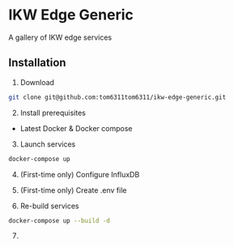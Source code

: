 # IKW Edge Generic

A gallery of IKW edge services

## Installation

1. Download
```bash
git clone git@github.com:tom6311tom6311/ikw-edge-generic.git
```

2. Install prerequisites
  - Latest Docker & Docker compose

3. Launch services
```bash
docker-compose up
```

4. (First-time only) Configure InfluxDB

5. (First-time only) Create .env file

6. Re-build services
```bash
docker-compose up --build -d
```

7. 

